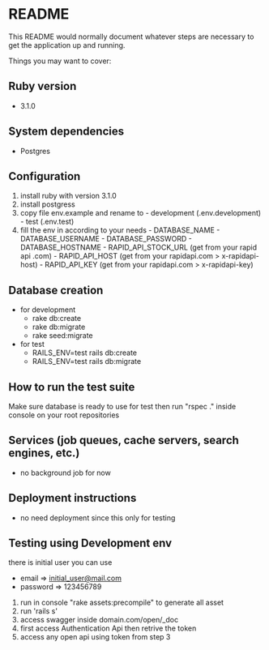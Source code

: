 # README

This README would normally document whatever steps are necessary to get the
application up and running.

Things you may want to cover:

## Ruby version
  - 3.1.0

## System dependencies
  - Postgres

## Configuration
  1. install ruby with version 3.1.0
  2. install postgress
  3. copy file env.example and rename to
    - development (.env.development)
    - test (.env.test)
  4. fill the env in according to your needs
    - DATABASE_NAME
    - DATABASE_USERNAME
    - DATABASE_PASSWORD
    - DATABASE_HOSTNAME
    - RAPID_API_STOCK_URL (get from your rapid api .com)
    - RAPID_API_HOST (get from your rapidapi.com > x-rapidapi-host)
    - RAPID_API_KEY (get from your rapidapi.com > x-rapidapi-key)

## Database creation
  * for development
    - rake db:create
    - rake db:migrate
    - rake seed:migrate
  * for test
    - RAILS_ENV=test rails db:create
    - RAILS_ENV=test rails db:migrate

## How to run the test suite
  Make sure database is ready to use for test
  then run "rspec ." inside console on your root repositories

## Services (job queues, cache servers, search engines, etc.)
  - no background job for now

## Deployment instructions
  - no need deployment since this only for testing

## Testing using Development env
  there is initial user you can use
  - email => initial_user@mail.com
  - password => 123456789

  1. run in console "rake assets:precompile" to generate all asset
  2. run 'rails s'
  3. access swagger inside
    domain.com/open/_doc
  4. first access Authentication Api then retrive the token
  5. access any open api using token from step 3
